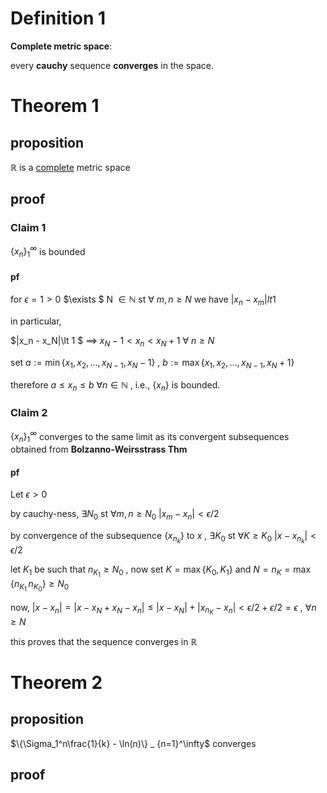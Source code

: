 # <a name="d1">  Definition 1 </a>

**Complete metric space**:

every **cauchy** sequence **converges** in the space.



# <a name="t1"> Theorem 1</a>

## proposition

 $\mathbb{R}$  is a [complete](#d1) metric space 

## proof



### Claim 1

  $\{x_{n}\} _ {1}^\infty$  is bounded 





#### pf



for  $\epsilon=1 \gt 0$  $\exists $ N $\in \mathbb{N}$ st $\forall$ $m,n \ge N$ we have $|x_n - x_m|lt 1$

in particular,



$|x_n - x_N|\lt 1 $ $\implies$ $x_N-1\lt x_n\lt x_N+1$ $\forall$  $n \ge N$

set $a:=\min\{x_1,x_2,\dots,x_{N-1},x_N-1\}$ , $b:=\max\{x_1,x_2,\dots,x_{N-1},x_N+1\}$

therefore $a\le x_n\le b \ \forall n \in \mathbb{N}$ , i.e., $\{x_n\}$ is bounded.



### Claim 2

 $\{x_{n}\} _ {1}^\infty$ converges to the same limit as its convergent subsequences obtained from **Bolzanno-Weirsstrass Thm** 

#### pf



Let $\epsilon\gt 0$ 

by cauchy-ness, $\exists N_0$ st $\forall m,n\ge N_0$ $|x_m-x_n|\lt \epsilon/2$

by convergence of the subsequence $\{x_{n_k}\}$ to $x$ , $\exists K_0$ st $\forall K\ge K_0$ $|x-x_{n_k}|\lt \epsilon/2$

let $K_1$ be such that $n_{K_1}\ge N_0$ , now set $K=\max\{K_0,K_1\}$ and $N=n_K=\max\{n_{K_1}\,n_{K_0}\}\ge N_0$

now, $|x-x_n|=|x-x_N+x_N-x_n|\le |x-x_N| + |x_{n_K}-x_n| \lt \epsilon/2+\epsilon/2 =\epsilon$ , $\forall n\ge N$

this proves that the sequence converges in $\mathbb{R}$





# <a name="t2"> Theorem 2</a>

## proposition

 $\{\Sigma_1^n\frac{1}{k} - \ln(n)\} _ {n=1}^\infty$ converges 

## proof
